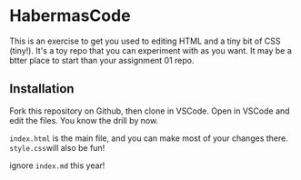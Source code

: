 # HabermasCode

This is an exercise to get you used to editing HTML and a tiny bit of CSS (tiny!). It's a toy repo that you can experiment with as you want. It may be a btter place to start than your assignment 01 repo. 

## Installation
Fork this repository on Github, then clone in VSCode. Open in VSCode and edit the files. You know the drill by now. 

`index.html` is the main file, and you can make most of your changes there. `style.css`will also be fun!

ignore `index.md` this year!





